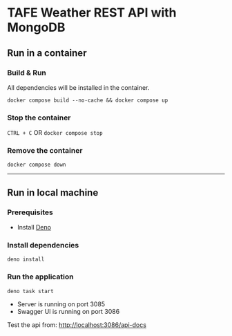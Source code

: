 # TAFE Weather REST API with MongoDB

## Run in a container

### Build & Run

All dependencies will be installed in the container.

`docker compose build --no-cache && docker compose up`

### Stop the container

`CTRL + C`
OR
`docker compose stop`

### Remove the container

`docker compose down`

---

## Run in local machine

### Prerequisites

- Install [Deno](https://docs.deno.com/runtime/)

### Install dependencies

`deno install`

### Run the application

`deno task start`

- Server is running on port 3085
- Swagger UI is running on port 3086

Test the api from: [http://localhost:3086/api-docs](http://localhost:3086/api-docs)